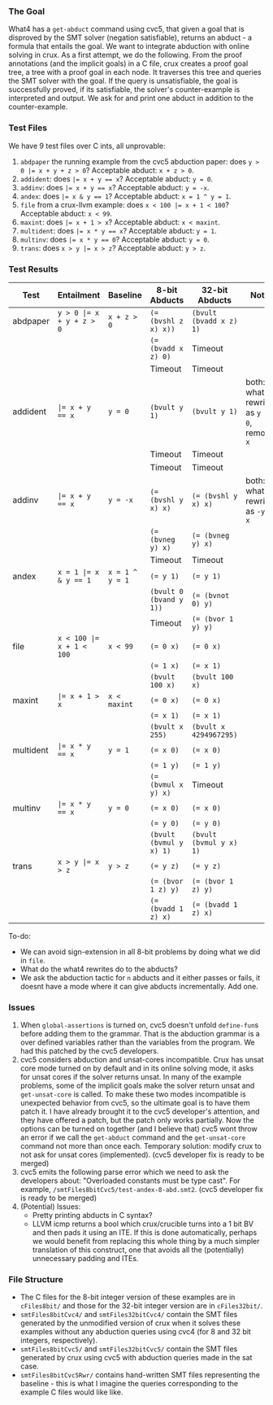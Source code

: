 ### The Goal 
What4 has a `get-abduct` command using cvc5, that given a goal that is disproved by the SMT solver (negation satisfiable), returns an abduct - a formula that entails the goal. We want to integrate abduction with online solving in crux. As a first attempt, we do the following. From the proof annotations (and the implicit goals) in a C file, crux creates a proof goal tree, a tree with a proof goal in each node. It traverses this tree and queries the SMT solver with the goal. If the query is unsatisfiable, the goal is successfully proved, if its satisfiable, the solver's counter-example is interpreted and output. We ask for and print one abduct in addition to the counter-example.

### Test Files
We have 9 test files over C ints, all unprovable:
1. `abdpaper` the running example from the cvc5 abduction paper: does `y > 0 |= x + y + z > 0`? Acceptable abduct: `x + z > 0`.
2. `addident`: does `|= x + y == x`? Acceptable abduct: `y = 0`.
3. `addinv`: does `|= x + y == x`? Acceptable abduct: `y = -x`.
4. `andex`: does `|= x & y == 1`? Acceptable abduct: `x = 1 ^ y = 1`.
5. `file` from a crux-llvm example: does `x < 100 |= x + 1 < 100`? Acceptable abduct: `x < 99`.
6. `maxint`: does `|= x + 1 > x`? Acceptable abduct: `x < maxint`.
7. `multident`: does `|= x * y == x`? Acceptable abduct: `y = 1`.
8. `multinv`: does `|= x * y == 0`? Acceptable abduct: `y = 0`.
9. `trans`: does `x > y |= x > z`? Acceptable abduct: `y > z`.

### Test Results

| Test       | Entailment                  | Baseline           | 8-bit Abducts                   | 32-bit Abducts          | Notes                                        |
|------------|-----------------------------|--------------------|---------------------------------|-------------------------|----------------------------------------------|
| abdpaper   | `y > 0 \|= x + y + z > 0`   | `x + z > 0`        | `(= (bvshl z x) x))`            | `(bvult (bvadd x z) 1)` |                                              |
|            |                             |                    | `(= (bvadd x z) 0)`             | Timeout                 |                                              |
|            |                             |                    | Timeout                         | Timeout                 |                                              |
| addident   | `\|= x + y == x`            | `y = 0`            | `(bvult y 1)`                   | `(bvult y 1)`           | both: what4 rewrites as `y = 0`, removes `x` |
|            |                             |                    | Timeout                         | Timeout                 |                                              |
|            |                             |                    | Timeout                         | Timeout                 |                                              |
| addinv     | `\|= x + y == x`            | `y = -x`           | `(= (bvshl y x) x)`             | `(= (bvshl y x) x)`     | both: what4 rewrites as `-y = x`             |
|            |                             |                    | `(= (bvneg y) x)`               | `(= (bvneg y) x)`       |                                              |
|            |                             |                    | Timeout                         | Timeout                 |                                              |
| andex      | `x = 1 \|= x & y == 1`      | `x = 1 ^ y = 1`    | `(= y 1)`                       | `(= y 1)`               |                                              |
|            |                             |                    | `(bvult 0 (bvand y 1))`         | `(= (bvnot 0) y)`       |                                              |
|            |                             |                    | Timeout                         | `(= (bvor 1 y) y)`      |                                              |
| file       | `x < 100 \|= x + 1 < 100`   | `x < 99`           | `(= 0 x)`                       | `(= 0 x)`               |                                              |
|            |                             |                    | `(= 1 x)`                       | `(= x 1)`               |                                              |
|            |                             |                    | `(bvult 100 x)`                 | `(bvult 100 x)`         |                                              |
| maxint     | `\|= x + 1 > x`             | `x < maxint`       | `(= 0 x)`                       | `(= 0 x)`               |                                              |
|            |                             |                    | `(= x 1)`                       | `(= x 1)`               |                                              |
|            |                             |                    | `(bvult x 255)`                 | `(bvult x 4294967295)`  |                                              |
| multident  | `\|= x * y == x`            | `y = 1`            | `(= x 0)`                       | `(= x 0)`               |                                              |
|            |                             |                    | `(= 1 y)`                       | `(= 1 y)`               |                                              |
|            |                             |                    | `(= (bvmul x y) x)`             | Timeout                 |                                              |
| multinv    | `\|= x * y == x`            | `y = 0`            | `(= x 0)`                       | `(= x 0)`               |                                              |
|            |                             |                    | `(= y 0)`                       | `(= y 0)`               |                                              |
|            |                             |                    | `(bvult (bvmul y x) 1)`         | `(bvult (bvmul y x) 1)` |                                              |
| trans      | `x > y \|= x > z`           | `y > z`            | `(= y z)`                       | `(= y z)`               |                                              |
|            |                             |                    | `(= (bvor 1 z) y)`              | `(= (bvor 1 z) y)`      |                                              |
|            |                             |                    | `(= (bvadd 1 z) x)`             | `(= (bvadd 1 z) x)`     |                                              |
To-do:
* We can avoid sign-extension in all 8-bit problems by doing what we did in `file`.
* What do the what4 rewrites do to the abducts?
* We ask the abduction tactic for `n` abducts and it either passes or fails, it doesnt have a mode where it can give abducts incrementally. Add one.

### Issues
1. When `global-assertions` is turned on, cvc5 doesn't unfold `define-fun`s before adding them to the grammar. That is the abduction grammar is a over defined variables rather than the variables from the program. We had this patched by the cvc5 developers.
2. cvc5 considers abduction and unsat-cores incompatible. Crux has unsat core mode turned on by default and in its online solving mode, it asks for unsat cores if the solver returns unsat. In many of the example problems, some of the implicit goals make the solver return unsat and `get-unsat-core` is called. To make these two modes incompatible is unexpected behavior from cvc5, so the ultimate goal is to have them patch it. I have already brought it to the cvc5 developer's attention, and they have offered a patch, but the patch only works partially. Now the options can be turned on together (and I believe that) cvc5 wont throw an error if we call the `get-abduct` command and the `get-unsat-core` command not more than once each. Temporary solution: modify crux to not ask for unsat cores (implemented). (cvc5 developer fix is ready to be merged)
3. cvc5 emits the following parse error which we need to ask the developers about: "Overloaded constants must be type cast". For example, `/smtFiles8bitCvc5/test-andex-8-abd.smt2`. (cvc5 developer fix is ready to be merged)
4. (Potential) Issues:
    * Pretty printing abducts in C syntax?
    * LLVM icmp returns a bool which crux/crucible turns into a 1 bit BV and then pads it using an ITE. If this is done automatically, perhaps we would benefit from replacing this whole thing by a much simpler translation of this construct, one that avoids all the (potentially) unnecessary padding and ITEs.

### File Structure
- The C files for the 8-bit integer version of these examples are in `cFiles8bit/` and those for the 32-bit integer version are in `cFiles32bit/`.
- `smtFiles8bitCvc4/` and `smtFiles32bitCvc4/` contain the SMT files generated by the unmodified version of crux when it solves these examples without any abduction queries using cvc4 (for 8 and 32 bit integers, respectively).
- `smtFiles8bitCvc5/` and `smtFiles32bitCvc5/` contain the SMT files generated by crux using cvc5 with abduction queries made in the sat case.
- `smtFiles8bitCvc5Rwr/` contains hand-written SMT files representing the baseline - this is what I imagine the queries corresponding to the example C files would like like. 
